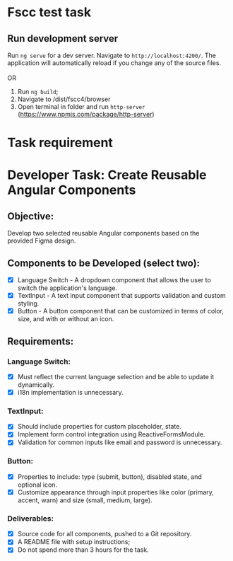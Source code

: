 # Fscc test task

## Run development server

Run `ng serve` for a dev server. Navigate to `http://localhost:4200/`. The application will automatically reload if you change any of the source files.
<br/>
<br/>
OR
<br/>
1. Run `ng build`;
2. Navigate to /dist/fscc4/browser
3. Open terminal in folder and run `http-server` (https://www.npmjs.com/package/http-server)
# Task requirement

# Developer Task: Create Reusable Angular Components

## Objective:
Develop two selected reusable Angular components based on the provided Figma
design.

## Components to be Developed (select two):
- [x] Language Switch - A dropdown component that allows the user to switch the application&#39;s language.
- [x] TextInput - A text input component that supports validation and custom styling.
- [x] Button - A button component that can be customized in terms of color, size, and with or without an icon.

## Requirements:

### Language Switch:
- [x]    Must reflect the current language selection and be able to update it dynamically.
- [x]    i18n implementation is unnecessary.

### TextInput:
- [x]    Should include properties for custom placeholder, state.
- [x]    Implement form control integration using ReactiveFormsModule.
- [x]    Validation for common inputs like email and password is unnecessary.

### Button:
- [x]    Properties to include: type (submit, button), disabled state, and optional icon.
- [x]    Customize appearance through input properties like color (primary, accent, warn) and size (small, medium, large).

### Deliverables:
- [x] Source code for all components, pushed to a Git repository.
- [x] A README file with setup instructions;
- [x] Do not spend more than 3 hours for the task.

